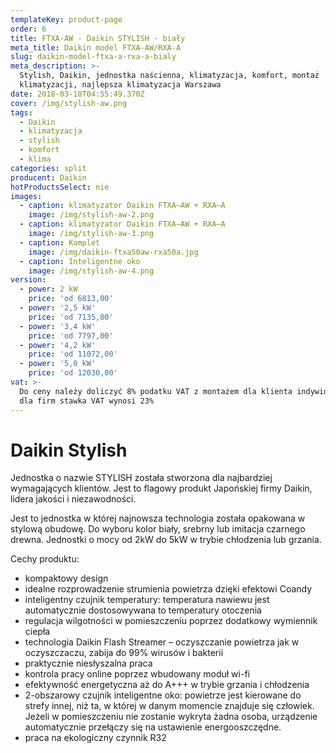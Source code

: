 ```yaml
---
templateKey: product-page
order: 6
title: FTXA-AW - Daikin STYLISH - biały
meta_title: Daikin model FTXA-AW/RXA-A
slug: daikin-model-ftxa-a-rxa-a-bialy
meta_description: >-
  Stylish, Daikin, jednostka naścienna, klimatyzacja, komfort, montaż
  klimatyzacji, najlepsza klimatyzacja Warszawa
date: 2018-03-10T04:55:49.370Z
cover: /img/stylish-aw.png
tags:
  - Daikin
  - klimatyzacja
  - stylish
  - komfort
  - klima
categories: split
producent: Daikin
hotProductsSelect: nie
images:
  - caption: klimatyzator Daikin FTXA–AW + RXA–A
    image: /img/stylish-aw-2.png
  - caption: klimatyzator Daikin FTXA–AW + RXA–A
    image: /img/stylish-aw-3.png
  - caption: Komplet
    image: /img/daikin-ftxa50aw-rxa50a.jpg
  - caption: Inteligentne oko
    image: /img/stylish-aw-4.png
version:
  - power: 2 kW
    price: 'od 6813,00'
  - power: '2,5 kW'
    price: 'od 7135,00'
  - power: '3,4 kW'
    price: 'od 7797,00'
  - power: '4,2 kW'
    price: 'od 11072,00'
  - power: '5,0 kW'
    price: 'od 12030,00'
vat: >-
  Do ceny należy doliczyć 8% podatku VAT z montażem dla klienta indywidualnego,
  dla firm stawka VAT wynosi 23%
---
```


# Daikin Stylish

Jednostka o nazwie STYLISH została stworzona dla najbardziej wymagających klientów. Jest to flagowy produkt Japońskiej firmy Daikin, lidera jakości i niezawodności.

Jest to jednostka w której najnowsza technologia została opakowana w stylową obudowę. Do wyboru kolor biały, srebrny lub imitacja czarnego drewna. Jednostki o mocy od 2kW do 5kW w trybie chłodzenia lub grzania.

Cechy produktu:

- kompaktowy design
- idealne rozprowadzenie strumienia powietrza dzięki efektowi Coandy
- inteligentny czujnik temperatury: temperatura nawiewu jest automatycznie dostosowywana to temperatury otoczenia
- regulacja wilgotności w pomieszczeniu poprzez dodatkowy wymiennik ciepła
- technologia Daikin Flash Streamer – oczyszczanie powietrza jak w oczyszczaczu, zabija do 99% wirusów i bakterii
- praktycznie niesłyszalna praca
- kontrola pracy online poprzez wbudowany moduł wi-fi
- efektywność energetyczna aż do A+++ w trybie grzania i chłodzenia
- 2-obszarowy czujnik inteligentne oko: powietrze jest kierowane do strefy innej, niż ta, w której w danym momencie znajduje się człowiek. Jeżeli w pomieszczeniu nie zostanie wykryta żadna osoba, urządzenie automatycznie przełączy się na ustawienie energooszczędne.
- praca na ekologiczny czynnik R32
